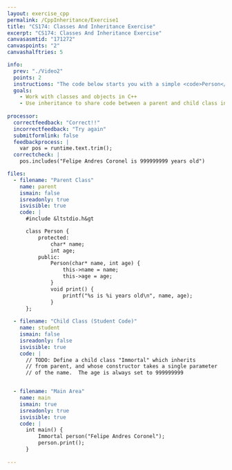 ```yaml
---
layout: exercise_cpp
permalink: /CppInheritance/Exercise1
title: "CS174: Classes And Inheritance Exercise"
excerpt: "CS174: Classes And Inheritance Exercise"
canvasasmtid: "171272"
canvaspoints: "2"
canvashalftries: 5

info:
  prev: "./Video2"
  points: 2
  instructions: "The code below starts you with a simple <code>Person</code> class.  Define a child class <code>Immortal</code> which inherits from parent, and whose constructor takes a single parameter of the name.  The age should always set to 999999999 when invoking the parent constructor."
  goals:
    - Work with classes and objects in C++
    - Use inheritance to share code between a parent and child class in C++
    
processor:  
  correctfeedback: "Correct!!" 
  incorrectfeedback: "Try again"
  submitformlink: false
  feedbackprocess: | 
    var pos = runtime.text.trim();
  correctcheck: |
    pos.includes("Felipe Andres Coronel is 999999999 years old")

files:
  - filename: "Parent Class"
    name: parent
    ismain: false
    isreadonly: true
    isvisible: true
    code: | 
      #include &ltstdio.h&gt

      class Person {
          protected:
              char* name;
              int age;
          public:
              Person(char* name, int age) {
                  this->name = name;
                  this->age = age;
              }
              void print() {
                  printf("%s is %i years old\n", name, age);
              }  
      };
    
  - filename: "Child Class (Student Code)"
    name: student
    ismain: false
    isreadonly: false
    isvisible: true
    code: | 
      // TODO: Define a child class "Immortal" which inherits
      // from parent, and whose constructor takes a single parameter
      // of the name.  The age is always set to 999999999


  - filename: "Main Area"
    name: main
    ismain: true
    isreadonly: true
    isvisible: true
    code: | 
      int main() {
          Immortal person("Felipe Andres Coronel");
          person.print();
      }
        
---
```

